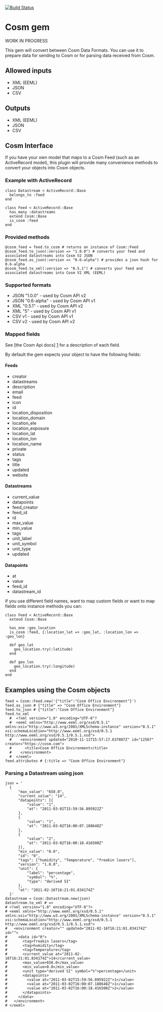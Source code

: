 [![Build Status](https://secure.travis-ci.org/pachube/pachube_data_formats.png)](http://travis-ci.org/pachube/pachube_data_formats)

Cosm gem
========================

WORK IN PROGRESS

This gem will convert between Cosm Data Formats.
You can use it to prepare data for sending to Cosm or for parsing data received from Cosm.

Allowed inputs
--------------

 * XML (EEML)
 * JSON
 * CSV

Outputs
-------

 * XML (EEML)
 * JSON
 * CSV

Cosm Interface
----------------------------

If you have your own model that maps to a Cosm Feed (such as an ActiveRecord model), this plugin will provide many convenience methods to convert your objects into Cosm objects.

### Example with ActiveRecord

    class Datastream < ActiveRecord::Base
      belongs_to :feed
    end

    class Feed < ActiveRecord::Base
      has_many :datastreams
      extend Cosm::Base
      is_cosm :feed
    end

### Provided methods
  
    @cosm_feed = feed.to_cosm # returns an instance of Cosm::Feed
    @cosm_feed.to_json(:version => "1.0.0") # converts your feed and associated datastreams into Cosm V2 JSON
    @cosm_feed.as_json(:version => "0.6-alpha") # provides a json hash for 0.6-alpha
    @cosm_feed.to_xml(:version => "0.5.1") # converts your feed and associated datastreams into Cosm V2 XML (EEML)

### Supported formats

 * JSON "1.0.0" - used by Cosm API v2
 * JSON "0.6-alpha" - used by Cosm API v1
 * XML "0.5.1" - used by Cosm API v2
 * XML "5" - used by Cosm API v1
 * CSV v1 - used by Cosm API v1
 * CSV v2 - used by Cosm API v2

### Mapped fields

See [the Cosm Api docs] [1] for a description of each field.

  [1]: https://cosm.com/docs/v2/ "Cosm Api Docs"

By default the gem expects your object to have the following fields:

#### Feeds

 * creator
 * datastreams
 * description
 * email
 * feed
 * icon
 * id
 * location_disposition
 * location_domain
 * location_ele
 * location_exposure
 * location_lat
 * location_lon
 * location_name
 * private
 * status
 * tags
 * title
 * updated
 * website


#### Datastreams

 * current_value
 * datapoints
 * feed_creator
 * feed_id
 * id
 * max_value
 * min_value
 * tags
 * unit_label
 * unit_symbol
 * unit_type
 * updated

#### Datapoints

 * at
 * value
 * feed_id
 * datastream_id

If you use different field names, want to map custom fields or want to map fields onto instance methods you can:

    class Feed < ActiveRecord::Base
      extend Cosm::Base

      has_one :geo_location
      is_cosm :feed, {:location_lat => :geo_lat, :location_lon => :geo_lon}

      def geo_lat
        geo_location.try(:latitude)
      end

      def geo_lon
        geo_location.try(:longitude)
      end
    end

Examples using the Cosm objects
--------------------------------------------

    feed = Cosm::Feed.new('{"title":"Cosm Office Environment"}')
    feed.as_json # {"title" => "Cosm Office Environment"}
    feed.to_json # {"title":"Cosm Office Environment"}
    feed.to_xml
      #  <?xml version="1.0" encoding="UTF-8"?
      #  <eeml xmlns="http://www.eeml.org/xsd/0.5.1" xmlns:xsi="http://www.w3.org/2001/XMLSchema-instance" version="0.5.1" xsi:schemaLocation="http://www.eeml.org/xsd/0.5.1 http://www.eeml.org/xsd/0.5.1/0.5.1.xsd"> 
      #    <environment updated="2010-11-11T15:57:17.637887Z" id="12567" creator="https://cosm.com"> 
      #      <title>Cosm Office Environment</title>
      #    </environment>
      #  </eeml>
    feed.attributes # {:title => "Cosm Office Environment"}

### Parsing a Datastream using json

    json = '
      {
          "max_value": "658.0",
          "current_value": "14",
          "datapoints": [{
              "value": "1",
              "at": "2011-03-02T15:59:56.895922Z"
          },
          {
              "value": "1",
              "at": "2011-03-02T16:00:07.188648Z"
          },
          {
              "value": "2",
              "at": "2011-03-02T16:00:18.416500Z"
          }],
          "min_value": "0.0",
          "id": "0",
          "tags": ["humidity", "Temperature", "freakin lasers"],
          "version": "1.0.0",
          "unit": {
              "label": "percentage",
              "symbol": "%",
              "type": "derived SI"
          },
          "at": "2011-02-16T16:21:01.834174Z"
      }'
    datastream = Cosm::Datastream.new(json)
    datastream.to_xml # =>
    # <?xml version="1.0" encoding="UTF-8"?>
    # <eeml xmlns="http://www.eeml.org/xsd/0.5.1" xmlns:xsi="http://www.w3.org/2001/XMLSchema-instance" version="0.5.1" xsi:schemaLocation="http://www.eeml.org/xsd/0.5.1 http://www.eeml.org/xsd/0.5.1/0.5.1.xsd">
    #   <environment creator="" updated="2011-02-16T16:21:01.834174Z" id="">
    #     <data id="0">
    #       <tag>freakin lasers</tag>
    #       <tag>humidity</tag>
    #       <tag>Temperature</tag>
    #       <current_value at="2011-02-16T16:21:01.834174Z">14</current_value>
    #       <max_value>658.0</max_value>
    #       <min_value>0.0</min_value>
    #       <unit type="derived SI" symbol="%">percentage</unit>
    #       <datapoints>
    #         <value at="2011-03-02T15:59:56.895922Z">1</value>
    #         <value at="2011-03-02T16:00:07.188648Z">1</value>
    #         <value at="2011-03-02T16:00:18.416500Z">2</value>
    #       </datapoints>
    #     </data>
    #   </environment>
    # </eeml>

    
